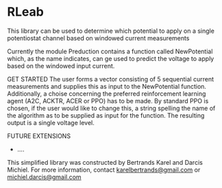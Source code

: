 # RLeab
This library can be used to determine which potential to apply on a single potentiostat channel based on windowed current measurements

Currently the module Preduction contains a function called NewPotential which, as the name indicates, can ge used to predict the voltage
to apply based on the windowed input current. 

GET STARTED
The user forms a vector consisting of 5 sequential current measurements and supplies this as input to the NewPotential function. Additionally, 
a choise concerning the preferred reinforcement learning agent (A2C, ACKTR, ACER or PPO) has to be made. By standard PPO is chosen, if 
the user would like to change this, a string spelling the name of the algorithm as to be supplied as input for the function. The resulting 
output is a single voltage level. 

FUTURE EXTENSIONS
- ....

This simplified library was constructed by Bertrands Karel and Darcis Michiel. For more information, contact karelbertrands@gmail.com or 
michiel.darcis@gmail.com
